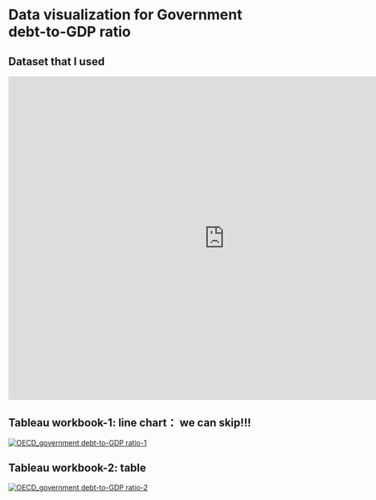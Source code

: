 # Data visualization for Government debt-to-GDP ratio

## Dataset that I used
<div>
  <iframe src="https://data.oecd.org/chart/7eOK"
    width="860" height="645"
    style="border: 0"
    mozallowfullscreen="true"
    webkitallowfullscreen="true"
    allowfullscreen="true">
      <a href="https://data.oecd.org/chart/7eOK" target="_blank">
        OECD Chart: General government debt, Total, % of GDP, Annual, 2020
      </a>
  </iframe>
</div>

## Tableau workbook-1: line chart： we can skip!!!
<div class='tableauPlaceholder' id='viz1698950475102' style='position: relative'><noscript><a href='#'><img alt='OECD_government debt-to-GDP ratio-1 ' src='https:&#47;&#47;public.tableau.com&#47;static&#47;images&#47;OE&#47;OECD_governmentbedtto-GDPratio_linechart&#47;OECD_governmentdebt-to-GDPratio-1&#47;1_rss.png' style='border: none' /></a></noscript><object class='tableauViz'  style='display:none;'><param name='host_url' value='https%3A%2F%2Fpublic.tableau.com%2F' /> <param name='embed_code_version' value='3' /> <param name='site_root' value='' /><param name='name' value='OECD_governmentbedtto-GDPratio_linechart&#47;OECD_governmentdebt-to-GDPratio-1' /><param name='tabs' value='no' /><param name='toolbar' value='yes' /><param name='static_image' value='https:&#47;&#47;public.tableau.com&#47;static&#47;images&#47;OE&#47;OECD_governmentbedtto-GDPratio_linechart&#47;OECD_governmentdebt-to-GDPratio-1&#47;1.png' /> <param name='animate_transition' value='yes' /><param name='display_static_image' value='yes' /><param name='display_spinner' value='yes' /><param name='display_overlay' value='yes' /><param name='display_count' value='yes' /><param name='language' value='ja-JP' /><param name='filter' value='publish=yes' /></object></div>                
<script type='text/javascript'>                    
  var divElement = document.getElementById('viz1698950475102');                    
  var vizElement = divElement.getElementsByTagName('object')[0];                    
  vizElement.style.width='100%';vizElement.style.height=(divElement.offsetWidth*0.75)+'px';                    
  var scriptElement = document.createElement('script');                    
  scriptElement.src = 'https://public.tableau.com/javascripts/api/viz_v1.js';                    
  vizElement.parentNode.insertBefore(scriptElement, vizElement);                
</script>

## Tableau workbook-2: table
<div class='tableauPlaceholder' id='viz1698936282941' style='position: relative'><noscript><a href='#'><img alt='OECD_government debt-to-GDP ratio-2 ' src='https:&#47;&#47;public.tableau.com&#47;static&#47;images&#47;OE&#47;OECD_governmentbedt-2&#47;OECD_governmentdebt-to-GDPratio-2&#47;1_rss.png' style='border: none' /></a></noscript><object class='tableauViz'  style='display:none;'><param name='host_url' value='https%3A%2F%2Fpublic.tableau.com%2F' /> <param name='embed_code_version' value='3' /> <param name='site_root' value='' /><param name='name' value='OECD_governmentbedt-2&#47;OECD_governmentdebt-to-GDPratio-2' /><param name='tabs' value='no' /><param name='toolbar' value='yes' /><param name='static_image' value='https:&#47;&#47;public.tableau.com&#47;static&#47;images&#47;OE&#47;OECD_governmentbedt-2&#47;OECD_governmentdebt-to-GDPratio-2&#47;1.png' /> <param name='animate_transition' value='yes' /><param name='display_static_image' value='yes' /><param name='display_spinner' value='yes' /><param name='display_overlay' value='yes' /><param name='display_count' value='yes' /><param name='language' value='ja-JP' /><param name='filter' value='publish=yes' /></object></div>                
<script type='text/javascript'>                    
  var divElement = document.getElementById('viz1698936282941');                    
  var vizElement = divElement.getElementsByTagName('object')[0];                    
  vizElement.style.width='100%';vizElement.style.height=(divElement.offsetWidth*0.75)+'px';                    
  var scriptElement = document.createElement('script');                    
  scriptElement.src = 'https://public.tableau.com/javascripts/api/viz_v1.js';                    
  vizElement.parentNode.insertBefore(scriptElement, vizElement);                
</script>
